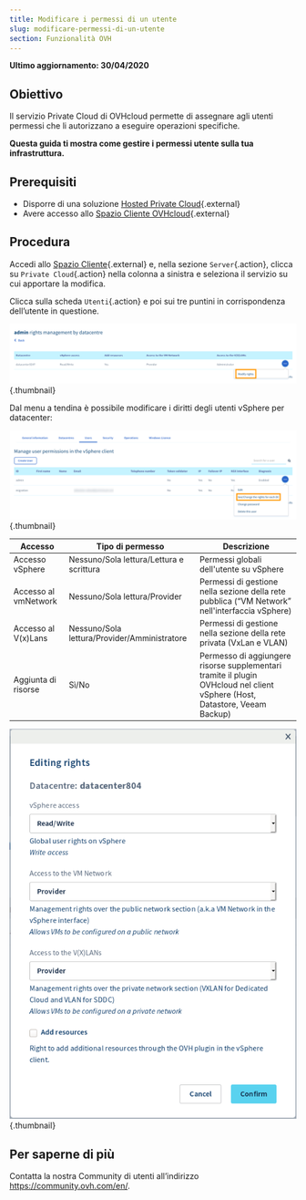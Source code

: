 ```yaml
---
title: Modificare i permessi di un utente
slug: modificare-permessi-di-un-utente
section: Funzionalità OVH
---
```


**Ultimo aggiornamento: 30/04/2020**

## Obiettivo

Il servizio Private Cloud di OVHcloud permette di assegnare agli utenti permessi che li autorizzano a eseguire operazioni specifiche.

**Questa guida ti mostra come gestire i permessi utente sulla tua infrastruttura.**

## Prerequisiti

* Disporre di una soluzione [Hosted Private Cloud](https://www.ovhcloud.com/it/enterprise/products/hosted-private-cloud/){.external}
* Avere accesso allo [Spazio Cliente OVHcloud](https://www.ovh.com/auth/?action=gotomanager){.external}

## Procedura

Accedi allo [Spazio Cliente](https://www.ovh.com/auth/?action=gotomanager){.external} e, nella sezione `Server`{.action}, clicca su `Private Cloud`{.action} nella colonna a sinistra e seleziona il servizio su cui apportare la modifica.

Clicca sulla scheda `Utenti`{.action} e poi sui tre puntini in corrispondenza dell’utente in questione.

![Visualizza/Modifica i diritti per DC](images/user_rights_1.png){.thumbnail}

Dal menu a tendina è possibile modificare i diritti degli utenti vSphere per datacenter:

![Modificare i diritti](images/user_rights_2.png){.thumbnail}

| Accesso  | Tipo di permesso | Descrizione |
|---|---|---|
| Accesso vSphere | Nessuno/Sola lettura/Lettura e scrittura | Permessi globali dell'utente su vSphere |
| Accesso al vmNetwork | Nessuno/Sola lettura/Provider | Permessi di gestione nella sezione della rete pubblica (“VM Network” nell'interfaccia vSphere) |
| Accesso al V(x)Lans | Nessuno/Sola lettura/Provider/Amministratore | Permessi di gestione nella sezione della rete privata (VxLan e VLAN) |
| Aggiunta di risorse | Sì/No | Permesso di aggiungere risorse supplementari tramite il plugin OVHcloud nel client vSphere (Host, Datastore, Veeam Backup) |

![Modificare i diritti](images/user_rights_3.png){.thumbnail}

## Per saperne di più

Contatta la nostra Community di utenti all’indirizzo <https://community.ovh.com/en/>.
